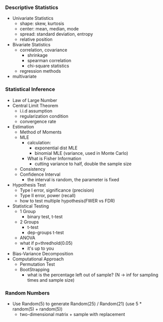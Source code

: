 ### Descriptive Statistics

* Univariate Statistics
  * shape: skew, kurtosis
  * center: mean, median, mode
  * spread: standard deviation, entropy
  * relative position
* Bivariate Statistics
  * correlation, covariance
    * shrinkage
    * spearman correlation
    * chi-square statistics
  * regression methods
* multivariate

### Statistical Inference

* Law of Large Number
* Central Limit Theorem
  * i.i.d assumption
  * regularization condition
  * convergence rate
* Estimation
  * Method of Moments
  * MLE
    * calculation: 
      * exponential dist MLE
      * binomial MLE \(variance, used in Monte Carlo\)
    * What is Fisher Information
      * cutting variance to half, double the sample size
  * Consistency
  * Confidence Interval
    * the interval is random, the parameter is fixed
* Hypothesis Test
  * Type I error, significance \(precision\)
  * Type II error, power \(recall\)
  * how to test multiple hypothesis\(FWER vs FDR\)
* Statistical Testing
  * 1 Group
    * binary test, t-test
  * 2 Groups
    * t-test
    * dep-groups t-test
  * ANOVA
  * what if p=thredhold\(0.05\)
    * it's up to you
* Bias-Variance Decomposition
* Computational Approach
  * Permutation Test
  * BootStrapping
    * what is the percentage left out of sample? \(N -&gt; inf for sampling times and sample size\)

### Random Numbers

* Use Random\(5\) to generate Random\(25\) / Random\(21\) \(use 5 \* random\(5\) + random\(5\)\)
  * two-dimensional matrix + sample with replacement



